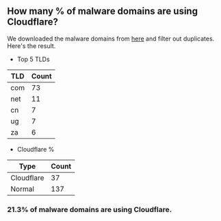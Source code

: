 ## How many % of malware domains are using Cloudflare?


We downloaded the malware domains from [here](https://urlhaus.abuse.ch) and filter out duplicates.
Here's the result.


[//]: # (start replacement)


- Top 5 TLDs

| TLD | Count |
| --- | --- |
| com | 73 |
| net | 11 |
| cn | 7 |
| ug | 7 |
| za | 6 |


- Cloudflare %

| Type | Count |
| --- | --- |
| Cloudflare | 37 |
| Normal | 137 |


### 21.3% of malware domains are using Cloudflare.